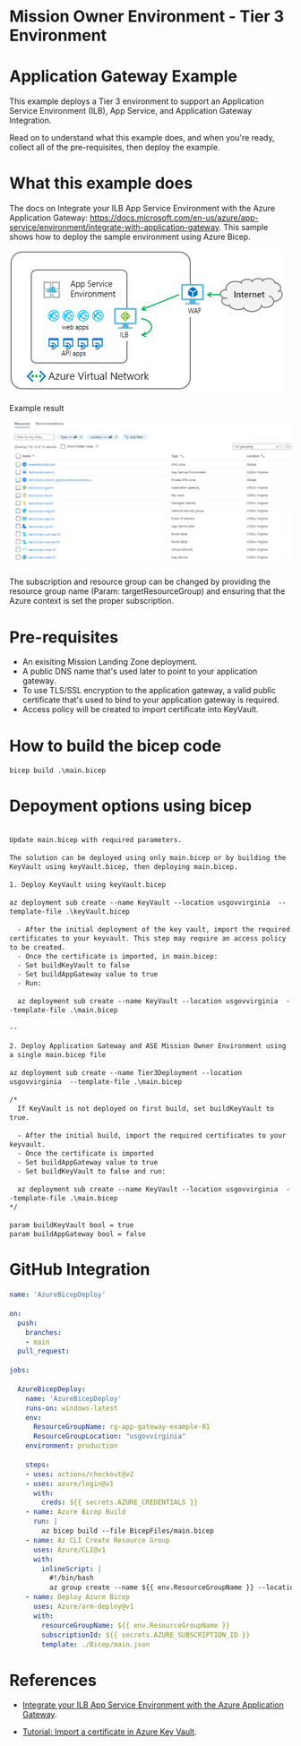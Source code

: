 # Mission Owner Environment - Tier 3 Environment #

# Application Gateway Example #

This example deploys a Tier 3 environment to support an Application Service Environment (ILB), App Service, and Application Gateway Integration.

Read on to understand what this example does, and when you're ready, collect all of the pre-requisites, then deploy the example.

# What this example does #

The docs on Integrate your ILB App Service Environment with the Azure Application Gateway: https://docs.microsoft.com/en-us/azure/app-service/environment/integrate-with-application-gateway. This sample shows how to deploy the sample environment using Azure Bicep.

![image alt text](/images/ase.png)

Example result

![image alt text](/images/result.png)

The subscription and resource group can be changed by providing the resource group name (Param: targetResourceGroup) and ensuring that the Azure context is set the proper subscription.

# Pre-requisites #

- An exisiting Mission Landing Zone deployment.
- A public DNS name that's used later to point to your application gateway.
- To use TLS/SSL encryption to the application gateway, a valid public certificate that's used to bind to your application gateway is required.
- Access policy will be created to import certificate into KeyVault.

# How to build the bicep code #

```plaintext
bicep build .\main.bicep
```

# Depoyment options using bicep #

```plaintext

Update main.bicep with required parameters. 

The solution can be deployed using only main.bicep or by building the KeyVault using keyVault.bicep, then deploying main.bicep.

1. Deploy KeyVault using keyVault.bicep 

az deployment sub create --name KeyVault --location usgovvirginia  --template-file .\keyVault.bicep

  - After the initial deployment of the key vault, import the required certificates to your keyvault. This step may require an access policy to be created. 
  - Once the certificate is imported, in main.bicep: 
  - Set buildKeyVault to false 
  - Set buildAppGateway value to true
  - Run:
  
  az deployment sub create --name KeyVault --location usgovvirginia  --template-file .\main.bicep

-- 

2. Deploy Application Gateway and ASE Mission Owner Environment using a single main.bicep file

az deployment sub create --name Tier3Deployment --location usgovvirginia  --template-file .\main.bicep

/*
  If KeyVault is not deployed on first build, set buildKeyVault to true. 

  - After the initial build, import the required certificates to your keyvault. 
  - Once the certificate is imported
  - Set buildAppGateway value to true 
  - Set buildKeyVault to false and run:
  
  az deployment sub create --name KeyVault --location usgovvirginia  --template-file .\main.bicep
*/

param buildKeyVault bool = true 
param buildAppGateway bool = false
```

# GitHub Integration #

```Yaml
name: 'AzureBicepDeploy'

on:
  push:
    branches:
    - main
  pull_request:

jobs:

  AzureBicepDeploy:
    name: 'AzureBicepDeploy'
    runs-on: windows-latest
    env:
      ResourceGroupName: rg-app-gateway-example-01
      ResourceGroupLocation: "usgovvirginia"
    environment: production

    steps:
    - uses: actions/checkout@v2
    - uses: azure/login@v1
      with:
        creds: ${{ secrets.AZURE_CREDENTIALS }}
    - name: Azure Bicep Build
      run: |
        az bicep build --file BicepFiles/main.bicep
    - name: Az CLI Create Resource Group
      uses: Azure/CLI@v1
      with:
        inlineScript: |
          #!/bin/bash
          az group create --name ${{ env.ResourceGroupName }} --location ${{ env.ResourceGroupLocation }}
    - name: Deploy Azure Bicep
      uses: Azure/arm-deploy@v1
      with:
        resourceGroupName: ${{ env.ResourceGroupName }}
        subscriptionId: ${{ secrets.AZURE_SUBSCRIPTION_ID }}
        template: ./Bicep/main.json
```

# References #

- [Integrate your ILB App Service Environment with the Azure Application Gateway](https://docs.microsoft.com/en-us/azure/app-service/environment/integrate-with-application-gateway).

- [Tutorial: Import a certificate in Azure Key Vault](https://docs.microsoft.com/en-us/azure/key-vault/certificates/tutorial-import-certificate).
